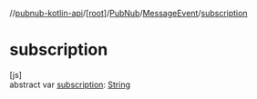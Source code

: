 //[pubnub-kotlin-api](../../../../index.md)/[[root]](../../index.md)/[PubNub](../index.md)/[MessageEvent](index.md)/[subscription](subscription.md)

# subscription

[js]\
abstract var [subscription](subscription.md): [String](https://kotlinlang.org/api/latest/jvm/stdlib/kotlin-stdlib/kotlin/-string/index.html)
